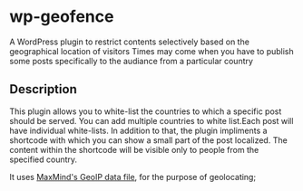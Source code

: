 wp-geofence
===========
A WordPress plugin to restrict contents selectively based on the geographical location of visitors Times may come when you have to publish some posts specifically to the audiance from a particular country 

## Description

This plugin allows you to white-list the countries to which a specific post should be served. You can add multiple countries to white list.Each post will have individual white-lists.
In addition to that, the plugin impliments a shortcode with which you can show a small part of the post localized. The content within the shortcode will be visible only to people from the specified country.

It uses [MaxMind's GeoIP data file](http://www.maxmind.com/app/geolitecountry), for the purpose of geolocating;
